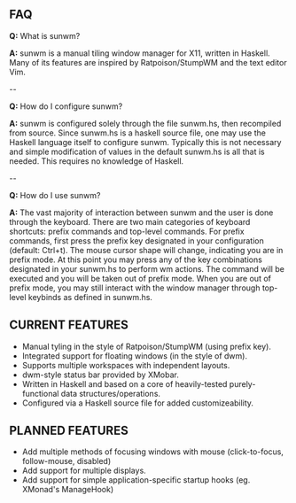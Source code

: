 ## FAQ ##

  **Q:** What is sunwm? 

  **A:** sunwm is a manual tiling window manager for X11, written in Haskell.
     Many of its features are inspired by Ratpoison/StumpWM and the text editor Vim.

  -- 

  **Q:** How do I configure sunwm?
  
  **A:** sunwm is configured solely through the file sunwm.hs, then recompiled from source.
     Since sunwm.hs is a haskell source file, one may use the Haskell language itself
     to configure sunwm.  Typically this is not necessary and simple modification of values
     in the default sunwm.hs is all that is needed.  This requires no knowledge of Haskell.

  --

  **Q:** How do I use sunwm?

  **A:** The vast majority of interaction between sunwm and the user is done through the keyboard.
     There are two main categories of keyboard shortcuts: prefix commands and top-level commands.
     For prefix commands, first press the prefix key designated in your configuration (default: Ctrl+t).
     The mouse cursor shape will change, indicating you are in prefix mode.  At this point you may
     press any of the key combinations designated in your sunwm.hs to perform wm actions.  The command
     will be executed and you will be taken out of prefix mode.  When you are out of prefix mode, you may
     still interact with the window manager through top-level keybinds as defined in sunwm.hs.

## CURRENT FEATURES ##

 * Manual tyling in the style of Ratpoison/StumpWM (using prefix key).
 * Integrated support for floating windows (in the style of dwm).
 * Supports multiple workspaces with independent layouts.
 * dwm-style status bar provided by XMobar.
 * Written in Haskell and based on a core of heavily-tested purely-functional data structures/operations.
 * Configured via a Haskell source file for added customizeability.

## PLANNED FEATURES ##

 * Add multiple methods of focusing windows with mouse (click-to-focus, follow-mouse, disabled)
 * Add support for multiple displays.
 * Add support for simple application-specific startup hooks (eg. XMonad's ManageHook)
